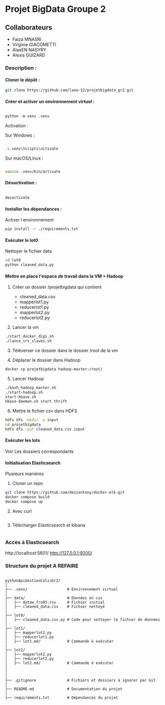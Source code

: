 # Projet BigData Groupe 2 



## Collaborateurs
  - Faiza MNASRI
  - Virginie GIACOMETTI
  - AlaeEN NASYRY
  - Alexis GUIZARD 

### Description :


#### Cloner le dépôt :

```bash
git clone https://github.com/lana-12/projetbigdata_gr2.git
```

#### Créer et activer un environnement virtuel :

```python

python -m venv .venv

```

Activation :

Sur Windows :

```bash

.\.venv\Scripts\activate

```

Sur macOS/Linux :
```bash

source .venv/bin/activate

```

#### Désactivation :
```bash

desactivate

```

#### Installer les dépendances :

Activer l environnement
```bash
pip install -r ./requirements.txt

```
#### Exécuter le lot0

Nettoyer le fichier data
```bash
cd lot0
python cleaned_data.py
```


#### Mettre en place l'espace de travail dans la VM + Hadoop

1. Créer un dossier /projetbigdata qui contient 
    - cleaned_data.csv
    - mapperlot1.py
    - reducerlot1.py
    - mapperlot2.py
    - reducerlot2.py

2. Lancer la vm 
```bash
./start_docker_digi.sh
./lance_srv_slaves.sh
```

3. Téléverser ce dossier dans le dossier /root de la vm

4. Déplacer le dossier dans Hadoop
```bash
docker cp projetbigdata hadoop-master:/root/
```

5. Lancer Hadoop
```bash
./bash_hadoop_master.sh
./start-hadoop.sh
start-hbase.sh
hbase-daemon.sh start thrift
```

6. Mettre le fichier csv dans HDFS
```bash
hdfs dfs -mkdir -p input
cd projetbigdata
hdfs dfs -put cleaned_data.csv input
```


#### Exécuter les lots
Voir Les dossiers correspondants


#### Initialisation Elasticsearch

Plusieurs manières 

1. Cloner un repo 
```bash
git clone https://github.com/deviantony/docker-elk.git
docker compose build
docker compose up
```

2. Avec curl 
```bash


```

3. Télécharger Elasticsearch et kibana
```bash


```



### Accès à Elasticsearch

http://localhost:5601/
http://127.0.0.1:9200/



### Structure du projet  A REFAIRE

```

pythonApiGestionColisGr2/
│
├── .venv/                  # Environnement virtuel
│
├── data/                   # Données en csv
│   ├── dataw_fro03.csv     # Fichier initial
│   ├── cleaned_data.csv    # Fichier nettoyé
│      
├── lot0/                   
│   ├── cleaned_data.csv.py # Code pour nettoyer le fichier de données
│      
├── lot1/                    
│   ├── mapperlot1.py       
│   ├── reducerlot1.py      
│   ├── lot1.md/            # Commande è exécuter
|
├── lot2/                    
│   ├── mapperlot2.py       
│   ├── reducerlot2.py      
│   ├── lot2.md/            # Commande è exécuter
│      
│      
│
├── .gitignore              # Fichiers et dossiers à ignorer par Git
│
├── README.md               # Documentation du projet
│
├── requirements.txt        # Dépendances du projet
```




